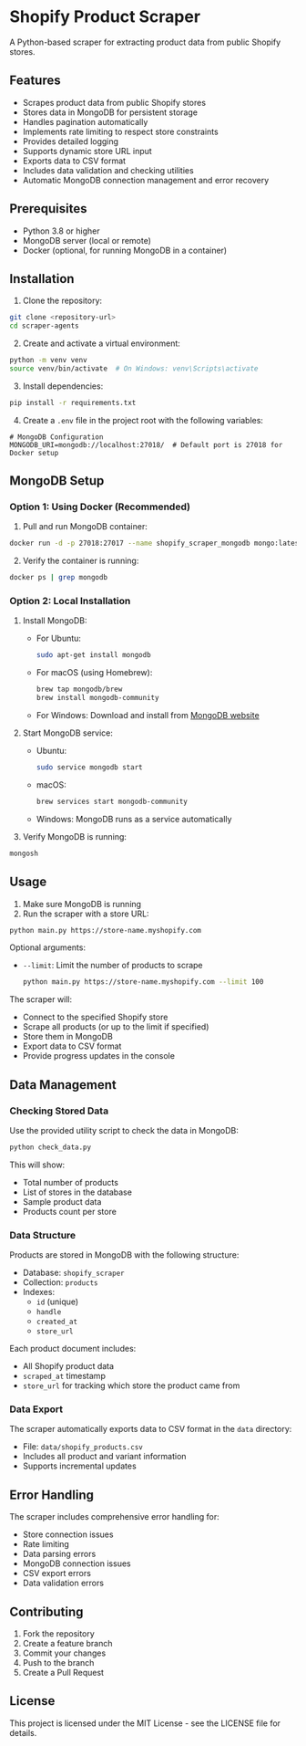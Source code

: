 # Shopify Product Scraper

A Python-based scraper for extracting product data from public Shopify stores.

## Features

- Scrapes product data from public Shopify stores
- Stores data in MongoDB for persistent storage
- Handles pagination automatically
- Implements rate limiting to respect store constraints
- Provides detailed logging
- Supports dynamic store URL input
- Exports data to CSV format
- Includes data validation and checking utilities
- Automatic MongoDB connection management and error recovery

## Prerequisites

- Python 3.8 or higher
- MongoDB server (local or remote)
- Docker (optional, for running MongoDB in a container)

## Installation

1. Clone the repository:
```bash
git clone <repository-url>
cd scraper-agents
```

2. Create and activate a virtual environment:
```bash
python -m venv venv
source venv/bin/activate  # On Windows: venv\Scripts\activate
```

3. Install dependencies:
```bash
pip install -r requirements.txt
```

4. Create a `.env` file in the project root with the following variables:
```env
# MongoDB Configuration
MONGODB_URI=mongodb://localhost:27018/  # Default port is 27018 for Docker setup
```

## MongoDB Setup

### Option 1: Using Docker (Recommended)

1. Pull and run MongoDB container:
```bash
docker run -d -p 27018:27017 --name shopify_scraper_mongodb mongo:latest
```

2. Verify the container is running:
```bash
docker ps | grep mongodb
```

### Option 2: Local Installation

1. Install MongoDB:
   - For Ubuntu:
     ```bash
     sudo apt-get install mongodb
     ```
   - For macOS (using Homebrew):
     ```bash
     brew tap mongodb/brew
     brew install mongodb-community
     ```
   - For Windows: Download and install from [MongoDB website](https://www.mongodb.com/try/download/community)

2. Start MongoDB service:
   - Ubuntu:
     ```bash
     sudo service mongodb start
     ```
   - macOS:
     ```bash
     brew services start mongodb-community
     ```
   - Windows: MongoDB runs as a service automatically

3. Verify MongoDB is running:
```bash
mongosh
```

## Usage

1. Make sure MongoDB is running
2. Run the scraper with a store URL:
```bash
python main.py https://store-name.myshopify.com
```

Optional arguments:
- `--limit`: Limit the number of products to scrape
  ```bash
  python main.py https://store-name.myshopify.com --limit 100
  ```

The scraper will:
- Connect to the specified Shopify store
- Scrape all products (or up to the limit if specified)
- Store them in MongoDB
- Export data to CSV format
- Provide progress updates in the console

## Data Management

### Checking Stored Data

Use the provided utility script to check the data in MongoDB:
```bash
python check_data.py
```

This will show:
- Total number of products
- List of stores in the database
- Sample product data
- Products count per store

### Data Structure

Products are stored in MongoDB with the following structure:
- Database: `shopify_scraper`
- Collection: `products`
- Indexes:
  - `id` (unique)
  - `handle`
  - `created_at`
  - `store_url`

Each product document includes:
- All Shopify product data
- `scraped_at` timestamp
- `store_url` for tracking which store the product came from

### Data Export

The scraper automatically exports data to CSV format in the `data` directory:
- File: `data/shopify_products.csv`
- Includes all product and variant information
- Supports incremental updates

## Error Handling

The scraper includes comprehensive error handling for:
- Store connection issues
- Rate limiting
- Data parsing errors
- MongoDB connection issues
- CSV export errors
- Data validation errors

## Contributing

1. Fork the repository
2. Create a feature branch
3. Commit your changes
4. Push to the branch
5. Create a Pull Request

## License

This project is licensed under the MIT License - see the LICENSE file for details.
